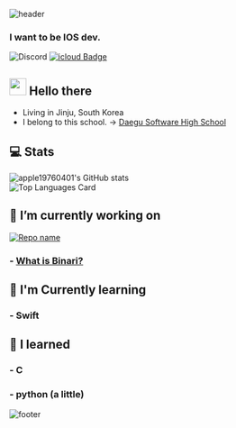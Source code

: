 ![header](https://capsule-render.vercel.app/api?type=rounded&color=timeGradient&height=300&section=header&text=apple19760401&fontSize=90&fontColor=FFFFFF&animation=fadeIn)
### I want to be IOS dev. 

![Discord](https://img.shields.io/badge/apple19760401%232421-Discord?logo=discord&style=flat-square&color=7289DA&logoColor=white)
[![icloud Badge](https://img.shields.io/badge/bs2740@icloud.com-d14836?style=flat-square&logo=icloud&logoColor=white&color=blue&link=mailto:bs2740@icloud.com)](mailto:bs2740@icloud.com)
<!--
**apple19760401/apple19760401** is a ✨ _special_ ✨ repository because its `README.md` (this file) appears on your GitHub profile.

Here are some ideas to get you started:

- 🔭 I’m currently working on ...
- 🌱 I’m currently learning ...
- 👯 I’m looking to collaborate on ...
- 🤔 I’m looking for help with ...
- 💬 Ask me about ...
- 📫 How to reach me: ...
- 😄 Pronouns: ...
- ⚡ Fun fact: ...
-->

## <img src="https://raw.githubusercontent.com/MartinHeinz/MartinHeinz/master/wave.gif" width="30px"> Hello there
- Living in Jinju, South Korea
- I belong to this school. -> [Daegu Software High School](https://ko.wikipedia.org/wiki/%EB%8C%80%EA%B5%AC%EC%86%8C%ED%94%84%ED%8A%B8%EC%9B%A8%EC%96%B4%EA%B3%A0%EB%93%B1%ED%95%99%EA%B5%90)

## 💻 Stats
![apple19760401's GitHub stats](https://github-readme-stats.vercel.app/api?username=apple19760401&show_icons=true&count_private=true)  
![Top Languages Card](https://github-readme-stats.vercel.app/api/top-langs/?username=apple19760401)


## 🔭 I’m currently working on
[![Repo name](https://github-readme-stats.vercel.app/api/pin/?username=apple19760401&repo=binari-ios)](https://github.com/apple19760401/binari-ios)
### - [What is Binari?](https://web.facebook.com/%EB%B9%84%EB%82%98%EB%A6%AC-108970140963553)


## 🌱 I'm Currently learning
### - Swift


## 🔭 I learned
### - C
### - python (a little)



![footer](https://capsule-render.vercel.app/api?type=soft&color=timeGradient&height=50&section=footer)
